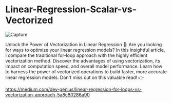 # Linear-Regression-Scalar-vs-Vectorized

![Capture](https://user-images.githubusercontent.com/88187437/235503567-8994520d-bcdb-44b8-a398-48a47c676b5a.PNG)


Unlock the Power of Vectorization in Linear Regression 🚀: Are you looking for ways to optimize your linear regression models? In this insightful article, I compare the traditional for-loop approach with the highly efficient vectorization method. Discover the advantages of using vectorization, its impact on computation speed, and overall model performance. Learn how to harness the power of vectorized operations to build faster, more accurate linear regression models. Don't miss out on this valuable read! 👉

https://medium.com/dev-genius/linear-regression-for-loops-vs-vectorization-approach-5a8c80286a90

